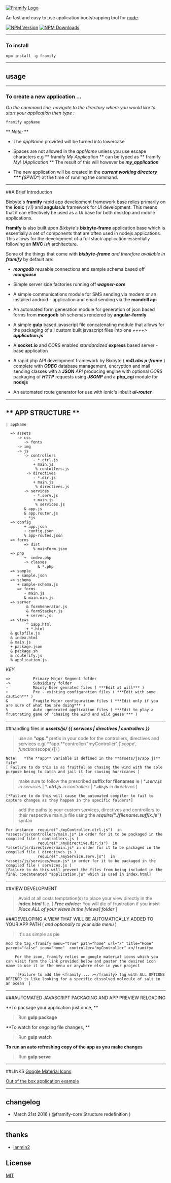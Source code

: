 [![Framify Logo](https://www.dropbox.com/s/ln27509gcfearkx/Framify.png?dl=0)](https://bixbyte.io/framify)

An fast and easy to use application bootstrapping tool for [node](http://nodejs.org).


  [![NPM Version][npm-image]][npm-url]
  [![NPM Downloads][downloads-image]][downloads-url]
  <!-- [![Linux Build][linux-image]][downloads-url]
  [![Windows Build][windows-image]][downloads-url]
  [![Test Coverage][test-image]][downloads-url] -->

----
### **To install**
    npm install -g framify

---
## **usage**
---

### To create a new application ...
*On the command line, navigate to the directory where you would like to start your application then type :*
   
    framify appName

** *Note:*  **

* The *appName* provided will be turned into lowercase

* Spaces are not allowed in the *appName* unless you use  escape characters e.g ** framify *My Application* ** can be typed as ** framify *My\ \Application* **
The result of this will however be ***my_application***

* The new application will be created in the ***current working directory *** (**$PWD**) at the time of running the command.

----
##A Brief Introduction

Bixbyte's **framify** rapid app development framework base relies primarily on the **ionic** *{v1}* and **angularJs** framework for *UI* development. 
This means that it can effectively be used as a *UI* base for both desktop and mobile applications. 

**framify** is also built upon *Bixbyte's* **bixbyte-frame** application base which is essentially  a set of components that are often used in nodejs applications.
This allows for the development of a full stack application essentially following an **MVC** *ish* architecture.

Some of the things that come with ***bixbyte-frame*** *and therefore available in **framify*** by default are:
* ***mongodb*** reusable connections and sample schema based off ***mongoose***

* Simple server side factories running off ***wagner-core***

* A simple communications module for SMS sending via modem or an installed android - application and email sending via the **mandrill api**

* An automated form generation module for generation of json based forms from **mongodb** *ish* schemas rendered by **angular-formly**

* A simple **gulp** based javascript file concatenating module that allows for the packaging of all custom built javascript files into one *++++>* ***application.js***

* A **socket.io** and *CORS* enabled *standardized* **express** based server - base application

* A rapid php API development framework by Bixbyte ( ***m4Labs p-frame*** ) complete with ***ODBC*** database management, encryption and mail sending classes with a **JSON** *API* producing engine with optional *CORS* packaging of ***HTTP*** requests using ***JSONP*** and a **php_cgi** module for **nodejs**

* An automated route generator for use with ionic's inbuilt ***ui-router***
----
## ** APP STRUCTURE **

    | appName
	
	  => assets	  
	     -> css
		 	-> fonts
		 -> img 
		 -> js
		 	-> controllers
			 	- *.ctrl.js
			 	+ main.js
				 % contollers.js
			 -> directives
			 	- *.dir.js
			 	+ main.js
				 % directives.js
			-> services
			 	- *.serv.js
			 	+ main.js
				 % services.js
			& app.js
			& app.router.js
			- *js
	  => config
			+ app.json
			+ config.json
			% app-routes.json
	  => forms
	  		=> dist
			  	% mainForm.json			  
	  => php
	  		+  index.php
	  	 	-> classes
				  & *.php			   
	  => sample
		 + sample.json
	  => schema
	     + sample-schema.js
		 => forms
		 	- main.js
		 	& main.min.js
	  => server
			 & formGenerator.js
			 & formStacker.js
			 + server.js
	  => views
	  		 ^ 1app.html
			 + *.html 
	  & gulpfile.js
	  & index.html
	  & main.js
	  + package.json
	  & package.sh
	  & routerify.js
	  % application.js
			
			
			 
	

*KEY*
> 
    =>			Primary Major Segment folder
	->			Subsidiary folder
	- 			Mainly User genrated files ( ***Edit at will*** )
	+ 			Pre - existing configuration files ( ***Edit with some caution*** )
	& 			Fragile Major configuration files ( ***Edit only if you are sure of what tou are doing*** )
	% 			Auto -generated application files ( ***Edit to play a frustrating game of 'chasing the wind and wild geese'*** )
	

---
##handling files in ***assets/js/ {{ services | directives | controllers }}***

> use an ***"app."*** prefix in your code for the controllers, directives and  services e.g( **app.**controller("myController",['$scope',function($scope){]) ) 	
>
	Note:	*The **app** variable is defined in the **assets/js/app.js** file*
	[ Failure to do this is as fruitful as chasing the wind with the sole purpose being to catch and jail it for causing hurricanes ]
	

> make sure to follow the prescribed **suffix for filenames** ie ( ****.serv.js*** *in services* | ****.ctrl.js*** *in controllers* | ****.dir.js*** *in directives* )  
>  
	[*Failure to do this will cause the automated compiler to fail to capture changes as they happen in the specific folders*]

> add the paths to your custom services, directives and controllers to their respective main.js file using the ***require("./filename.suffix.js")*** syntax
>
	For instance  require("./myController.ctrl.js")  in *assets/js/controllers/main.js* in order for it to be packaged in the compiled file ( controllers.js )
				  require("./myDirective.dir.js")  in *assets/js/directives/main.js* in order for it to be packaged in the compiled file ( directives.js )
	              require("./myService.serv.js")  in *assets/js/services/main.js* in order for it to be packaged in the compiled file ( services.js )
	[Failure to do this will prevent the files from being included in the final concatenated "application.js" which is used in index.html]

---
##VIEW DEVELOPMENT

> Avoid at all costs temptation(s) to place your view directly in the ***index.html*** file. 
	[ ***Free advice:*** You will die of frustration if you insist ***Place ALL of your views in the [views] folder*** ]

###DEVELOPING A VIEW THAT WILL BE AUTOMATICALLY ADDED TO YOUR APP PATH ( *and optionally to your side menu* )
 
 > It's as simple as pie
 
 	Add the tag <framify menu="true" path="home" url="/" title="Home" parent="false" icon="home"  controller="myController" ></framify>
	 
	 	For the icon, framify relies on google material icons which you can visit form the link provided below and paster the desired icon name to use it in the menu or anywhere else in your project
		 
		 [Failure to add the <framify ... ></framify> tag with ALL OPTIONS DEFINED is like looking for a specific dissolved molecule of salt in an ocean  ]
 
 ----
###AUTOMATED JAVASCRIPT PACKAGING AND APP PREVIEW RELOADING

**To package your application just once, **
> Run **gulp package** 


**To watch for ongoing file changes, ** 
> Run **gulp watch**

**To run an auto refreshing copy of the app as you make changes**
>Run **gulp serve**


 ----
 ##LINKS
[ Google Material Icons](https://design.google.com/icons/)

[ Out of the box application example](https://ianmin2.cf/framify)

----
## changelog
* March 21st 2016	 ( @framify-core Structure redefinition )

----
## thanks
* [ianmin2](https://ianmin2.cf)


## License

  [MIT](LICENSE)

[npm-image]: https://img.shields.io/npm/v/framify.svg
[npm-url]: https://npmjs.org/package/framify
[downloads-image]: https://img.shields.io/npm/dm/framify.svg
[downloads-url]: https://npmjs.org/package/framify
[linux-image]: https://img.shields.io/travis/ianmin2/framify/master.svg?label=linux
[windows-image]: https://img.shields.io/appveyor/ci/dougwilson/express/master.svg?label=windows

[test-image]: https://img.shields.io/coveralls/ianmin2/framify/master.svg